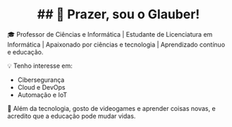 <h1 align="center" >## 👋 Prazer, sou o Glauber! </h1>

🎓 Professor de Ciências e Informática | Estudante de Licenciatura em Informática | Apaixonado por ciências e tecnologia | Aprendizado contínuo e educação.

💡 Tenho interesse em:
- Cibersegurança
- Cloud e DevOps
- Automação e IoT


🧩 Além da tecnologia, gosto de videogames e aprender coisas novas, e acredito que a educação pode mudar vidas.



<!--
**glaubercarvalho/glaubercarvalho** is a ✨ _special_ ✨ repository because its `README.md` (this file) appears on your GitHub profile.

Here are some ideas to get you started:

- 🔭 I’m currently working on ...
- 🌱 I’m currently learning ...
- 👯 I’m looking to collaborate on ...
- 🤔 I’m looking for help with ...
- 💬 Ask me about ...
- 📫 How to reach me: ...
- 😄 Pronouns: ...
- ⚡ Fun fact: ...
-->
